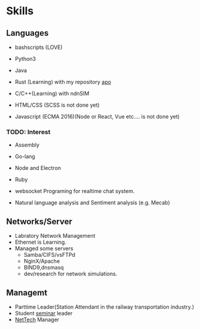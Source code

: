 # Skills
## Languages

- bashscripts (LOVE)
- Python3
- Java
- Rust (Learning) with my repository [apo](https://github.com/Eric-lightning/apo)
- C/C++(Learning) with ndnSIM

- HTML/CSS (SCSS is not done yet)
- Javascript (ECMA 2016)(Node or React, Vue etc.... is not done yet)

### TODO: Interest

- Assembly
- Go-lang
- Node and Electron
- Ruby


- websocket Programing for realtime chat system.
- Natural language analysis and Sentiment analysis (e.g. Mecab)

## Networks/Server

- Labratory Network Management
- Ethernet is Learning.
- Managed some servers
  - Samba/CIFS/vsFTPd
  - NginX/Apache
  - BIND9,dnsmasq
  - dev/research for network simulations.

## Managemt

- Parttime Leader(Station Attendant in the railway transportation industry.)
- Student [seminar](http://www.mhis.tuis.ac.jp) leader
- [NetTech](https://www.nettech.tuis.ac.jp) Manager
